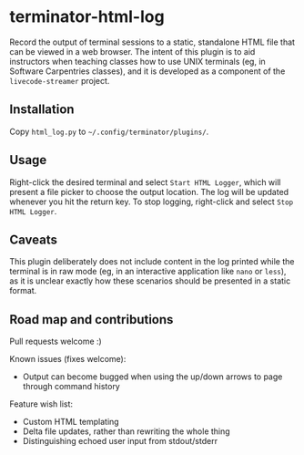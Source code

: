 # terminator-html-log

Record the output of terminal sessions to a static, standalone HTML file that can be viewed in a web browser. The intent of this plugin is to aid instructors when teaching classes how to use UNIX terminals (eg, in Software Carpentries classes), and it is developed as a component of the `livecode-streamer` project.

## Installation

Copy `html_log.py` to `~/.config/terminator/plugins/`.

## Usage

Right-click the desired terminal and select `Start HTML Logger`, which will present a file picker to choose the output location. The log will be updated whenever you hit the return key. To stop logging, right-click and select `Stop HTML Logger`.

## Caveats

This plugin deliberately does not include content in the log printed while the terminal is in raw mode (eg, in an interactive application like `nano` or `less`), as it is unclear exactly how these scenarios should be presented in a static format.

## Road map and contributions

Pull requests welcome :) 

Known issues (fixes welcome):

- Output can become bugged when using the up/down arrows
  to page through command history

Feature wish list:

- Custom HTML templating
- Delta file updates, rather than rewriting the whole thing
- Distinguishing echoed user input from stdout/stderr
